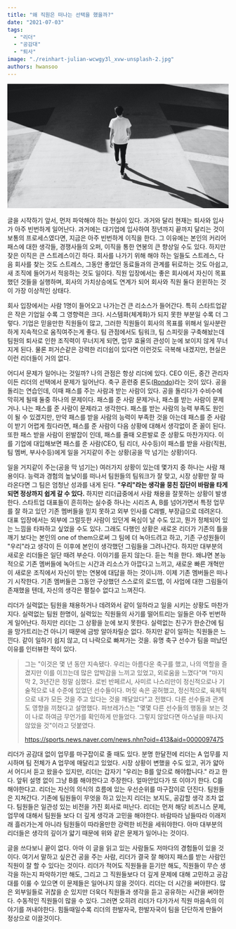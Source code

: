```yaml
---
title: "왜 직원은 떠나는 선택을 했을까?"
date: "2021-07-03"
tags: 
  - "리더"
  - "공감대"
  - "퇴사"
image: "./reinhart-julian-wcwgy3l_xvw-unsplash-2.jpg"
authors: hwansoo
---
```

![featured image](./reinhart-julian-wcwgy3l_xvw-unsplash-2.jpg)

글을 시작하기 앞서, 먼저 파악해야 하는 현실이 있다. 과거와 달리 현재는 퇴사와 입사가 아주 빈번하게 일어난다. 과거에는 대기업에 입사하여 정년까지 끝까지 달리는 것이 보통의 프로세스였다면, 지금은 아주 빈번하게 이직을 한다. 그 이유에는 본인의 커리어 패스에 대한 생각들, 경쟁사들의 오퍼, 이직을 통한 연봉의 큰 향상일 수도 있다. 하지만 잦은 이직은 큰 스트레스이긴 하다. 회사를 나가기 위해 해야 하는 일들도 스트레스, 다음 회사를 찾는 것도 스트레스, 그동안 좋았던 동료들과의 관계를 뒤로하는 것도 아쉽고, 새 조직에 들어가서 적응하는 것도 일이다. 직원 입장에서는 좋은 회사에서 자신이 목표했던 것들을 실행하며, 회사의 가치상승에도 연계가 되어 회사와 직원 둘다 윈윈하는 것이 가장 이상적인 상태다.

회사 입장에서는 사람 1명이 들어오고 나가는건 큰 리소스가 들어간다. 특히 스타트업같은 작은 기업일 수록 그 영향력은 크다. 시스템화(체계화)가 되지 못한 부분일 수록 더 그렇다. 기업은 믿을만한 직원들이 많고, 그러한 직원들이 회사의 목표를 위해서 일사분란하게 지속적으로 움직여주는게 좋다. 팀 관점에서도 팀워크, 팀 스피릿을 구축해놨는데 팀원의 퇴사로 인한 조직력이 무너지게 되면, 업무 효율의 관성이 눈에 보이지 않게 무너지게 된다. 물론 퍼거슨같은 강력한 리더쉽이 있다면 이런것도 극복해 내겠지만, 현실은 이런 리더들이 거의 없다.

어디서 문제가 일어나는 것일까? 나의 관점은 항상 리더에 있다. CEO 이든, 중간 관리자이든 리더의 선택에서 문제가 일어난다. 축구 훈련중 론도([Rondo](https://en.wikipedia.org/wiki/Rondo_(game)))라는 것이 있다. 공을 돌리는 연습인데, 이때 패스를 주는 사람과 받는 사람이 있다. 공을 돌리다가 수비수에 막히게 될때 둘중 하나의 문제이다. 패스를 준 사람 문제거나, 패스를 받는 사람이 문제거나. 나는 패스를 준 사람이 문제라고 생각한다. 패스를 받는 사람의 능력 부족도 원인이 될 수 있겠지만, 만약 패스를 받을 사람의 능력이 부족한 것을 아는데 패스를 준 사람이 받기 어렵게 줬다라면, 패스를 준 사람이 다음 상황에 대해서 생각없이 준 꼴이 된다. 또한 패스 받을 사람이 왼발잡이 인데, 패스를 줄때 오른발로 준 상황도 마찬가지다. 이를 기업에 대입해보면 패스를 준 사람(CEO, 팀 리더, 사수등)이 패스를 받을 사람(직원, 팀 멤버, 부사수등)에게 일을 거지같이 주는 상황(공을 막 넘기는 상황)이다.

일을 거지같이 주는(공을 막 넘기는) 여러가지 상황이 있는데 몇가지 중 하나는 사람 채용이다. 능력과 경험의 높낮이를 떠나서 팀원들의 팀워크가 잘 맞고, 시장 상황만 잘 따라온다면 그 팀은 엄청난 성과를 내게 된다. **"우리"라는 생각을 뭉친 집단이 바람을 타게되면 정상까지 쉽게 갈 수 있다.** 하지만 리더급중에서 사람 채용을 잘못하는 상황이 발생한다. 스타트업 대표들이 흔히하는 실수중 하나는 시리즈 A, B를 넘어가면서 특정 업무를 잘 하고 있던 기존 멤버들을 믿지 못하고 외부 인사를 C레벨, 부장급으로 데려온다. 대표 입장에서는 외부에 그럴듯한 사람이 있던게 욕심이 날 수도 있고, 뭔가 정체되어 있는 느낌을 타파하고 싶었을 수도 있다. 그래도 다행인 상황은 새로온 리더가 기존의 틀을 깨기 보다는 본인의 one of them으로써 그 팀에 더 녹아드려고 하고, 기존 구성원들이 "우리"라고 생각이 든 이후에 본인이 생각했던 그림들을 그려나간다. 하지만 대부분의 새로운 리더들은 일단 때려 부순다. 이야기를 듣지 않는다. 듣는 척을 한다. 왜냐면 본능적으로 기존 멤버들에 녹아드는 시간과 리소스가 아깝다고 느끼고, 새로운 빠른 개혁만이 새로운 조직에서 자신이 받는 연봉에 대답을 하는 것이니까. 이제 기존 멤버들은 떠나기 시작한다. 기존 멤버들은 그동안 구상했던 스스로의 로드맵, 이 사업에 대한 그림들이 존재했을 텐데, 자신의 생각은 펼칠수 없다고 느껴진다.

리더가 실력없는 팀원을 채용하거나 데려와서 같이 일하라고 일을 시키는 상황도 마찬가지다. 실력없는 팀원 한명이, 실력있는 직원들의 사기를 떨어트리는 일들은 아주 빈번하게 일어난다. 하지만 리더는 그 상황을 눈에 보지 못한다. 실력없는 친구가 한순간에 팀을 망가트리는건 아니기 때문에 금방 알아차릴순 없다. 하지만 같이 일하는 직원들은 느낀다. 같이 일하기 쉽지 않고, 더 나락으로 빠져가는 것을. 유명 축구 선수가 팀을 떠났던 이유를 인터뷰한 적이 있다.

> 그는 "이것은 몇 년 동안 지속됐다. 우리는 아름다운 축구를 했고, 나의 역할을 즐겼지만 이를 이끄는데 많은 압박감을 느끼고 있었고, 외로움을 느꼈다"며 "마지막 2, 3년간은 정말 심했다. 로빈 반페르시, 사미르 나스리만이 정신적으로나 기술적으로 내 수준에 있었던 선수들이다. 머릿 속은 공허했고, 정신적으로, 육체적으로 내가 모든 것을 주고 있다는 것을 깨달았다"고 전했다. 다른 선수들과 관계도 영향을 끼쳤다고 설명했다. 파브레가스는 "몇몇 다른 선수들의 행동을 보는 것이 나로 하여금 무언가를 확인하게 만들었다. 그렇지 않았다면 아스널을 떠나지 않았을 것"이라고 덧붙였다.
> 
> https://sports.news.naver.com/news.nhn?oid=413&aid=0000097475

리더가 공감대 없이 업무를 마구잡이로 줄 때도 있다. 분명 한달전에 리더는 A 업무를 지시하며 팀 전체가 A 업무에 매달리고 있었다. 시장 상황이 변했을 수도 있고, 귀가 얇아서 어디서 듣고 왔을수 있지만, 리더는 갑자기 "우리는 B를 앞으로 해야합니다." 라고 한다. 앞뒤 설명 없이 그냥 B를 해야한다고 주장한다. 얼마안있다가 또 이야기 한다. C를 해야한다고. 리더는 자신의 의식의 흐름에 있는 우선순위를 마구잡이로 던진다. 팀원들은 지쳐간다. 기존에 팀원들이 무엇을 하고 있는지 리더는 보지도, 공감할 생각 조차 없다. 팀원들은 일관성 있는 비전을 가진 회사로 떠난다. 리더는 먼저 해당 비즈니스 문제, 업무에 대해서 팀원들 보다 더 깊게 생각과 고민을 해야한다. 바람따라 남들따라 이래저래 흘러가는게 아니라 팀원들이 따라올만한 강력한 비전을 세워야한다. 아마 대부분의 리더들은 생각의 깊이가 얇기 때문에 위와 같은 문제가 일어나는 것이다.

글을 쓰다보니 끝이 없다. 아마 이 글을 읽고 있는 사람들도 저마다의 경험들이 있을 것이다. 여기서 말하고 싶은건 공을 주는 사람, 리더가 결국 잘 해야지 패스를 받는 사람인 직원이 잘 할 수 있다는 것이다. 리더가 적어도 직원들을 듣기만 해도, 직원들이 무슨 생각을 하는지 파악하기만 해도, 그리고 그 직원들보다 더 깊게 문제에 대해 고민하고 공감대를 이룰 수 있으면 이 문제들은 일어나지 않을 것이다. 리더는 더 시간을 써야한다. 많은 외부일들로 귀찮을 순 있지만 더욱더 직원들과 생각을 듣고 공유하는 시간을 써야한다. 수동적인 직원들이 많을 수 있다. 그러면 오히려 리더가 다가가서 직원 마음속의 이야기를 꺼내야한다. 힘들때일수록 리더의 한발자국, 한발자국이 팀을 단단하게 만들어 정상으로 이끌것이다.
